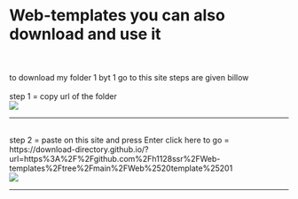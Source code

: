# Web-templates you can also download and use it
<br>
<br>
to download my folder 1 byt 1 go to this site steps are given billow
<br>
<br>
step 1 = copy url of the folder
<br>
<img src=https://github.com/h1128ssr/Web-templates/assets/171378648/8ac712bf-73ac-4894-85a3-b3cedee5ef60>
<br>
<hr>
<br>
step 2 = paste on this site and press Enter click here to go = 
https://download-directory.github.io/?url=https%3A%2F%2Fgithub.com%2Fh1128ssr%2FWeb-templates%2Ftree%2Fmain%2FWeb%2520template%25201
<br>
<img src=https://github.com/h1128ssr/Web-templates/assets/171378648/e09613c2-6b3d-436e-bbe0-a402ac2466c9>
<br>
<hr>
<br>
